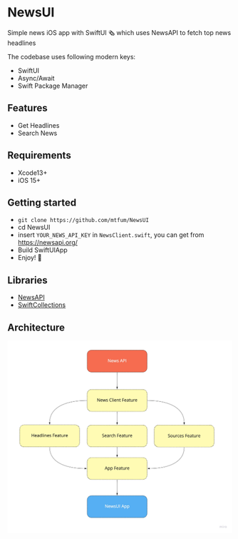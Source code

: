 # NewsUI

Simple news iOS app with SwiftUI 🗞️ which uses NewsAPI to fetch top news headlines

The codebase uses following modern keys:

- SwiftUI
- Async/Await
- Swift Package Manager

## Features

- Get Headlines 
- Search News

## Requirements

- Xcode13+
- iOS 15+

## Getting started

- `git clone https://github.com/mtfum/NewsUI`
- cd NewsUI
- insert `YOUR_NEWS_API_KEY` in `NewsClient.swift`, you can get from https://newsapi.org/
- Build SwiftUIApp
- Enjoy! 🎉

## Libraries

- [NewsAPI](https://github.com/mtfum/NewsAPI)
- [SwiftCollections](https://github.com/apple/swift-collections) 


## Architecture


![Architecture](./images/ArchitectureImage.jpg)


